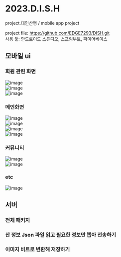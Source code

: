 # 2023.D.I.S.H
project.대인산행 / mobile app project
  
project file: https://github.com/EDGE7293/DISH.git  
사용 툴: 안드로이드 스튜디오, 스프링부트, 파이어베이스

## 모바일 ui  
### 회원 관련 화면  
![image](https://github.com/gaeun6883/2023.D.I.S.H/assets/93725108/2511df11-e994-4b0f-8aa5-0fe9520c3e51)  
![image](https://github.com/gaeun6883/2023.D.I.S.H/assets/93725108/c1d5d847-20ed-40dc-9c38-54a43de0e146)  
![image](https://github.com/gaeun6883/2023.D.I.S.H/assets/93725108/fdd6c301-509e-4c1d-a285-d24a513ed1a3)  
  
  
### 메인화면  
![image](https://github.com/gaeun6883/2023.D.I.S.H/assets/93725108/2446ba2a-4dd6-4cd9-a268-2982bb6c17a6)  
![image](https://github.com/gaeun6883/2023.D.I.S.H/assets/93725108/fcd49c60-593d-4a91-804f-4821d7921370)  
![image](https://github.com/gaeun6883/2023.D.I.S.H/assets/93725108/6aeb6eaa-72f6-4187-b603-db15163773de)  
![image](https://github.com/gaeun6883/2023.D.I.S.H/assets/93725108/ebf78408-2ca7-4cd0-8447-1bce8990b533)  
  
  
### 커뮤니티  
![image](https://github.com/gaeun6883/2023.D.I.S.H/assets/93725108/285f85d4-fb36-470c-b1c4-9c53173285f7)  
![image](https://github.com/gaeun6883/2023.D.I.S.H/assets/93725108/00215ae9-0417-450b-97e0-a03369593b34)  

### etc
![image](https://github.com/gaeun6883/2023.D.I.S.H/assets/93725108/a61e6efc-b2a6-43ad-8c3d-e10cfd5aa7f6)  
  
  
  
## 서버  
### 전체 패키지  
### 산 정보 Json 파일 읽고 필요한 정보만 뽑아 전송하기  
### 이미지 비트로 변환해 저장하기  
